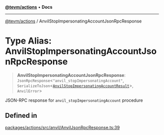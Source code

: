 [**@tevm/actions**](../README.md) • **Docs**

***

[@tevm/actions](../globals.md) / AnvilStopImpersonatingAccountJsonRpcResponse

# Type Alias: AnvilStopImpersonatingAccountJsonRpcResponse

> **AnvilStopImpersonatingAccountJsonRpcResponse**: `JsonRpcResponse`\<`"anvil_stopImpersonatingAccount"`, `SerializeToJson`\<[`AnvilStopImpersonatingAccountResult`](AnvilStopImpersonatingAccountResult.md)\>, `AnvilError`\>

JSON-RPC response for `anvil_stopImpersonatingAccount` procedure

## Defined in

[packages/actions/src/anvil/AnvilJsonRpcResponse.ts:39](https://github.com/evmts/tevm-monorepo/blob/main/packages/actions/src/anvil/AnvilJsonRpcResponse.ts#L39)
